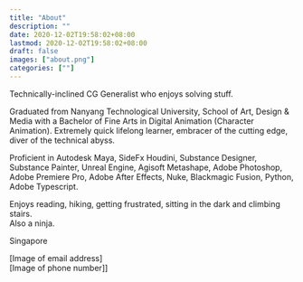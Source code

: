 ```yaml
---
title: "About"
description: ""
date: 2020-12-02T19:58:02+08:00
lastmod: 2020-12-02T19:58:02+08:00
draft: false
images: ["about.png"]
categories: [""]
---
```


Technically-inclined CG Generalist who enjoys solving stuff.

Graduated from Nanyang Technological University, School of Art, Design & Media with a Bachelor of Fine Arts in Digital Animation (Character Animation). Extremely quick lifelong learner, embracer of the cutting edge, diver of the technical abyss.

Proficient in Autodesk Maya, SideFx Houdini, Substance Designer, Substance Painter, Unreal Engine, Agisoft Metashape, Adobe Photoshop, Adobe Premiere Pro, Adobe After Effects, Nuke, Blackmagic Fusion, Python, Adobe Typescript.

Enjoys reading, hiking, getting frustrated, sitting in the dark and climbing stairs.  
Also a ninja.

Singapore

[Image of email address]  
[Image of phone number]]
